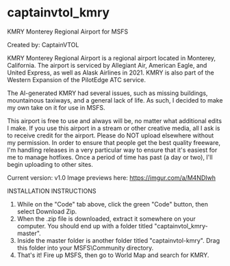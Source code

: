 # captainvtol_kmry
KMRY Monterey Regional Airport for MSFS

Created by: CaptainVTOL

KMRY Monterey Regional Airport is a regional airport located in Monterey, California. The airport is serviced by Allegiant Air, American Eagle, and United Express, as well as Alask Airlines in 2021. KMRY is also part of the Western Expansion of the PilotEdge ATC service.

The AI-generated KMRY had several issues, such as missing buildings, mountainous taxiways, and a general lack of life. As such, I decided to make my own take on it for use in MSFS.

This airport is free to use and always will be, no matter what additional edits I make. If you use this airport in a stream or other creative media, all I ask is to receive credit for the airport. Please do NOT upload elsewhere without my permission. In order to ensure that people get the best quality freeware, I'm handling releases in a very particular way to ensure that it's easiest for me to manage hotfixes. Once a period of time has past (a day or two), I'll begin uploading to other sites.

Current version: v1.0 
Image previews here: https://imgur.com/a/M4NDIwh

INSTALLATION INSTRUCTIONS

1. While on the "Code" tab above, click the green "Code" button, then select Download Zip.
2. When the .zip file is downloaded, extract it somewhere on your computer. You should end up with a folder titled "captainvtol_kmry-master".
3. Inside the master folder is another folder titled "captainvtol-kmry". Drag this folder into your MSFS\Community directory.
4. That's it! Fire up MSFS, then go to World Map and search for KMRY.
